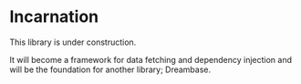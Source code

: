 # Incarnation

This library is under construction.

It will become a framework for data fetching and dependency injection and will be the foundation for another library; Dreambase.
